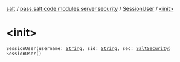 [salt](../../index.md) / [pass.salt.code.modules.server.security](../index.md) / [SessionUser](index.md) / [&lt;init&gt;](./-init-.md)

# &lt;init&gt;

`SessionUser(username: `[`String`](https://kotlinlang.org/api/latest/jvm/stdlib/kotlin/-string/index.html)`, sid: `[`String`](https://kotlinlang.org/api/latest/jvm/stdlib/kotlin/-string/index.html)`, sec: `[`SaltSecurity`](../-salt-security/index.md)`)`
`SessionUser()`